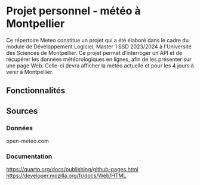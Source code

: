 # Projet personnel - météo à Montpellier

Ce répertoire Meteo constitue un projet qui a été élaboré dans le cadre du module de Développement Logiciel, Master 1 SSD 2023/2024 à l'Université des Sciences de Montpellier.
Ce projet permet d’interroger un API et de récupérer les données météorologiques en lignes, afin de les présenter sur une page Web. Celle-ci devra afficher la météo actuelle et pour les 4 jours à venir à Montpellier.

## Fonctionnalités 


## Sources
### Données
open-meteo.com
### Documentation
https://quarto.org/docs/publishing/github-pages.html
https://developer.mozilla.org/fr/docs/Web/HTML
